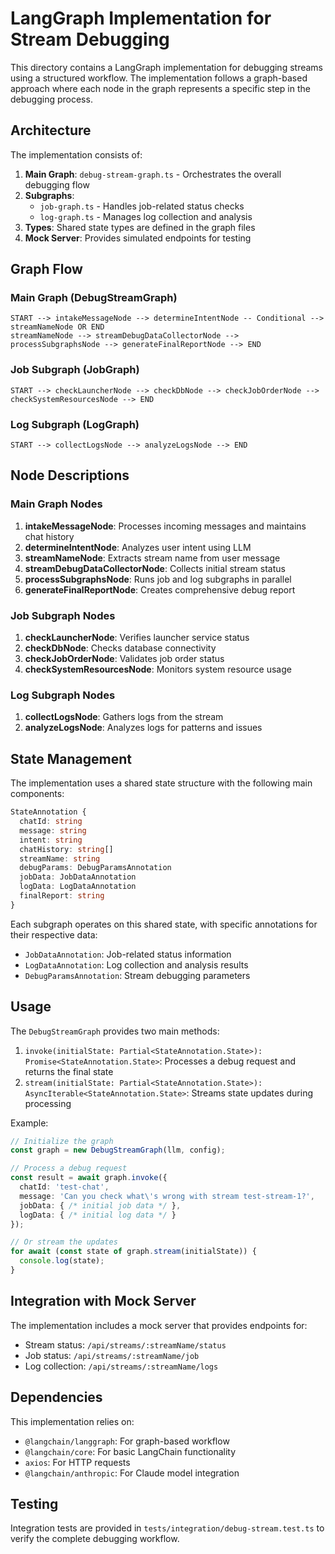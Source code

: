 # LangGraph Implementation for Stream Debugging

This directory contains a LangGraph implementation for debugging streams using a structured workflow. The implementation follows a graph-based approach where each node in the graph represents a specific step in the debugging process.

## Architecture

The implementation consists of:

1. **Main Graph**: `debug-stream-graph.ts` - Orchestrates the overall debugging flow
2. **Subgraphs**:
   - `job-graph.ts` - Handles job-related status checks
   - `log-graph.ts` - Manages log collection and analysis
3. **Types**: Shared state types are defined in the graph files
4. **Mock Server**: Provides simulated endpoints for testing

## Graph Flow

### Main Graph (DebugStreamGraph)
```
START --> intakeMessageNode --> determineIntentNode -- Conditional --> streamNameNode OR END
streamNameNode --> streamDebugDataCollectorNode --> processSubgraphsNode --> generateFinalReportNode --> END
```

### Job Subgraph (JobGraph)
```
START --> checkLauncherNode --> checkDbNode --> checkJobOrderNode --> checkSystemResourcesNode --> END
```

### Log Subgraph (LogGraph)
```
START --> collectLogsNode --> analyzeLogsNode --> END
```

## Node Descriptions

### Main Graph Nodes
1. **intakeMessageNode**: Processes incoming messages and maintains chat history
2. **determineIntentNode**: Analyzes user intent using LLM
3. **streamNameNode**: Extracts stream name from user message
4. **streamDebugDataCollectorNode**: Collects initial stream status
5. **processSubgraphsNode**: Runs job and log subgraphs in parallel
6. **generateFinalReportNode**: Creates comprehensive debug report

### Job Subgraph Nodes
1. **checkLauncherNode**: Verifies launcher service status
2. **checkDbNode**: Checks database connectivity
3. **checkJobOrderNode**: Validates job order status
4. **checkSystemResourcesNode**: Monitors system resource usage

### Log Subgraph Nodes
1. **collectLogsNode**: Gathers logs from the stream
2. **analyzeLogsNode**: Analyzes logs for patterns and issues

## State Management

The implementation uses a shared state structure with the following main components:

```typescript
StateAnnotation {
  chatId: string
  message: string
  intent: string
  chatHistory: string[]
  streamName: string
  debugParams: DebugParamsAnnotation
  jobData: JobDataAnnotation
  logData: LogDataAnnotation
  finalReport: string
}
```

Each subgraph operates on this shared state, with specific annotations for their respective data:
- `JobDataAnnotation`: Job-related status information
- `LogDataAnnotation`: Log collection and analysis results
- `DebugParamsAnnotation`: Stream debugging parameters

## Usage

The `DebugStreamGraph` provides two main methods:

1. `invoke(initialState: Partial<StateAnnotation.State>): Promise<StateAnnotation.State>`: Processes a debug request and returns the final state
2. `stream(initialState: Partial<StateAnnotation.State>): AsyncIterable<StateAnnotation.State>`: Streams state updates during processing

Example:

```typescript
// Initialize the graph
const graph = new DebugStreamGraph(llm, config);

// Process a debug request
const result = await graph.invoke({
  chatId: 'test-chat',
  message: 'Can you check what\'s wrong with stream test-stream-1?',
  jobData: { /* initial job data */ },
  logData: { /* initial log data */ }
});

// Or stream the updates
for await (const state of graph.stream(initialState)) {
  console.log(state);
}
```

## Integration with Mock Server

The implementation includes a mock server that provides endpoints for:
- Stream status: `/api/streams/:streamName/status`
- Job status: `/api/streams/:streamName/job`
- Log collection: `/api/streams/:streamName/logs`

## Dependencies

This implementation relies on:
- `@langchain/langgraph`: For graph-based workflow
- `@langchain/core`: For basic LangChain functionality
- `axios`: For HTTP requests
- `@langchain/anthropic`: For Claude model integration

## Testing

Integration tests are provided in `tests/integration/debug-stream.test.ts` to verify the complete debugging workflow. 
